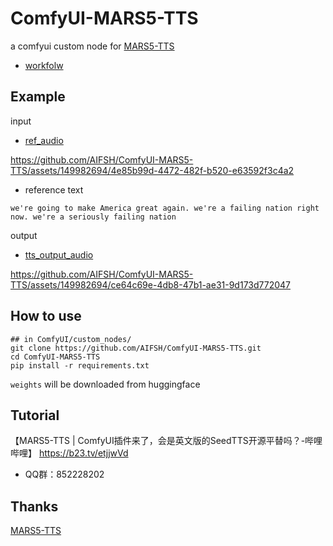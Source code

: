 # ComfyUI-MARS5-TTS
a comfyui custom node for [MARS5-TTS](https://github.com/Camb-ai/MARS5-TTS)
- [workfolw](./doc/mars_uvr5_workflow.json)

## Example
input
- [ref_audio](./doc/trump.MP3)

https://github.com/AIFSH/ComfyUI-MARS5-TTS/assets/149982694/4e85b99d-4472-482f-b520-e63592f3c4a2

-  reference text

```
we're going to make America great again. we're a failing nation right now. we're a seriously failing nation
```
output
- [tts_output_audio](./doc/mars5_1719705960726329200.wav)
  
https://github.com/AIFSH/ComfyUI-MARS5-TTS/assets/149982694/ce64c69e-4db8-47b1-ae31-9d173d772047

## How to use
```
## in ComfyUI/custom_nodes/
git clone https://github.com/AIFSH/ComfyUI-MARS5-TTS.git
cd ComfyUI-MARS5-TTS
pip install -r requirements.txt
```
`weights` will be downloaded from huggingface 

## Tutorial
【MARS5-TTS | ComfyUI插件来了，会是英文版的SeedTTS开源平替吗？-哔哩哔哩】 https://b23.tv/etjjwVd

- QQ群：852228202

## Thanks
[MARS5-TTS](https://github.com/Camb-ai/MARS5-TTS)
